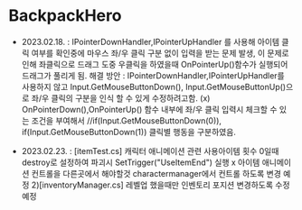 # BackpackHero

- 2023.02.18. : IPointerDownHandler,IPointerUpHandler 를 사용해 아이템 클릭 여부를 확인중에 마우스 좌/우 클릭 구분 없이 입력을 받는 
                문제 발생, 
                이 문제로 인해 좌클릭으로 드래그 도중 우클릭을 하였을때 OnPointerUp()함수가 실행되어 드래그가 풀리게 됨.
                해결 방안 :  IPointerDownHandler,IPointerUpHandler를 사용하지 않고 Input.GetMouseButtonDown(), Input.GetMouseButtonUp()으로 좌/우 클릭의 구분을 인식 할 수 있게 수정하려고함. (x)
                OnPointerDown(),OnPointerUp() 함수 내부에 좌/우 클릭 입력시 체크할 수 있는 조건을 부여해서 //if(Input.GetMouseButtonDown(0)), if(Input.GetMouseButtonDown(1))
                클릭별 행동을 구분하였음.

- 2023.02.23. : [itemTest.cs] 캐릭터 애니메이션 관련
                사용아이템 횟수 0일때  destroy로 설정하여 파괴시 SetTrigger("UseItemEnd") 실행 x 아이템 애니메이션 컨트롤을 다른곳에서 해야할것
                charactermanager에서 컨트롤 하도록 변경 예정
                2)[inventoryManager.cs] 레벨업 했을때만 인벤토리 포지션 변경하도록 수정 예정
